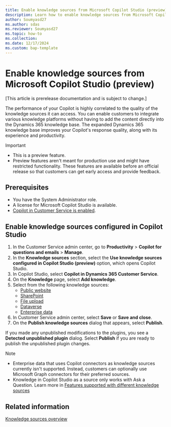 ```yaml
---
title: Enable knowledge sources from Microsoft Copilot Studio (preview)
description: Learn how to enable knowledge sources from Microsoft Copilot Studio.
author: Soumyasd27
ms.author: sdas
ms.reviewer: Soumyasd27
ms.topic: how-to 
ms.collection: 
ms.date: 12/17/2024
ms.custom: bap-template
---
```


# Enable knowledge sources from Microsoft Copilot Studio (preview)

[This article is prerelease documentation and is subject to change.]

The performance of your Copilot is highly correlated to the quality of the knowledge sources it can access. You can enable customers to integrate various knowledge platforms without having to add the content directly into the Dynamics 365 knowledge base. The expanded Dynamics 365 knowledge base improves your Copilot's response quality, along with its experience and productivity.

> [!IMPORTANT]
>
> - This is a preview feature.
> - Preview features aren't meant for production use and might have restricted functionality. These features are available before an official release so that customers can get early access and provide feedback.

## Prerequisites

- You have the System Administrator role. 
- A license for  Microsoft Copilot Studio is available. 
- [Copilot in Customer Service is enabled](configure-copilot-features.md#manage-copilot-features-in-customer-service). 

## Enable knowledge sources configured in Copilot Studio
 
1. In the Customer Service admin center, go to **Productivity** > **Copilot for questions and emails** > **Manage**. 
1. In the **Knowledge sources** section, select the **Use knowledge sources configured in Copilot Studio (preview)** option, which opens Copilot Studio. 
1. In Copilot Studio, select **Copilot in Dynamics 365 Customer Service**.
1. On the **Knowledge** page, select **Add knowledge**.
1. Select from the following knowledge sources:
    - [Public website](/microsoft-copilot-studio/knowledge-add-public-website)
    - [SharePoint](/microsoft-copilot-studio/knowledge-add-sharepoint)
    - [File upload](/microsoft-copilot-studio/knowledge-add-file-upload)
    - [Dataverse](/microsoft-copilot-studio/knowledge-add-dataverse)
    - [Enterprise data](/microsoft-copilot-studio/knowledge-graph-connections)
1. In Customer Service admin center, select **Save** or **Save and close**.
1. On the **Publish knowledge sources** dialog that appears, select **Publish**.

If you made any unpublished modifications to the plugins, you see a **Detected unpublished plugin** dialog. Select **Publish** if you are ready to publish the unpublished plugin changes.

> [!NOTE]
> - Enterprise data that uses Copilot connectors as knowledge sources currently isn't supported. Instead, customers can optionally use Microsoft Graph connectors for their preferred sources.
> - Knowledge in Copilot Studio as a source only works with Ask a Question. Learn more in [Features supported with different knowledge sources](copilot-enable-help-pane.md#features-supported-with-different-knowledge-sources)

## Related information

[Knowledge sources overview](/microsoft-copilot-studio/knowledge-copilot-studio)
